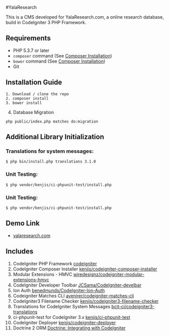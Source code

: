 #YalaResearch

This is a CMS developed for YalaResearch.com, a online research database, build in CodeIgniter 3 PHP Framework.

## Requirements

* PHP 5.3.7 or later
* `composer` command (See [Composer Installation](https://getcomposer.org/download/))
* `bower` command (See [Composer Installation](https://bower.io/))
* Git

## Installation Guide
```
1. Download / clone the repo
2. composer install
3. bower install
```
4. Database Migration
```
php public/index.php matches do:migration
```

## Additional Library Initialization

### Translations for system messages:
```
$ php bin/install.php translations 3.1.0
```

### Unit Testing:
```
$ php vendor/kenjis/ci-phpunit-test/install.php
```

### Unit Testing:
```
$ php vendor/kenjis/ci-phpunit-test/install.php
```


## Demo Link

* [yalaresearch.com](http://yalaresearch.com/)

## Includes

1. CodeIgniter PHP Framework [codeigniter](https://codeigniter.com/)
2. CodeIgniter Composer Installer [kenjis/codeigniter-composer-installer](https://github.com/kenjis/codeigniter-composer-installer)
3. Modular Extensions - HMVC [wiredesignz/codeigniter-modular-extensions-hmvc](https://bitbucket.org/wiredesignz/codeigniter-modular-extensions-hmvc)
4. CodeIgniter Developer Toolbar [JCSama/CodeIgniter-develbar](https://github.com/JCSama/CodeIgniter-develbar)
5. Ion Auth [benedmunds/CodeIgniter-Ion-Auth](https://github.com/benedmunds/CodeIgniter-Ion-Auth)
6. Codeigniter Matches CLI [avenirer/codeigniter-matches-cli](https://github.com/avenirer/codeigniter-matches-cli)
7. CodeIgniter3 Filename Checker [kenjis/codeigniter3-filename-checker](https://github.com/kenjis/codeigniter3-filename-checker)
8. Translations for CodeIgniter System Messages [bcit-ci/codeigniter3-translations](https://github.com/bcit-ci/codeigniter3-translations)
9. ci-phpunit-test for CodeIgniter 3.x [kenjis/ci-phpunit-test](https://github.com/kenjis/ci-phpunit-test)
10. CodeIgniter Deployer [kenjis/codeigniter-deployer](https://github.com/kenjis/codeigniter-deployer)
11. Doctrine 2 ORM [Doctrine: Integrating with CodeIgniter](http://docs.doctrine-project.org/projects/doctrine-orm/en/latest/cookbook/integrating-with-codeigniter.html)
